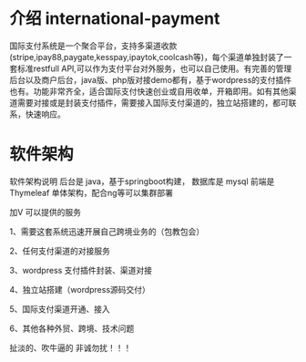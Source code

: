 # 介绍 international-payment
国际支付系统是一个聚合平台，支持多渠道收款(stripe,ipay88,paygate,kesspay,ipaytok,coolcash等)，每个渠道单独封装了一套标准restfull API,可以作为支付平台对外服务，也可以自己使用。有完善的管理后台以及商户后台，java版、php版对接demo都有，基于wordpress的支付插件也有。功能非常齐全，适合国际支付快速创业或自用收单，开箱即用。如有其他渠道需要对接或是封装支付插件，需要接入国际支付渠道的，独立站搭建的，都可联系，快速响应。

# 软件架构
软件架构说明 后台是 java，基于springboot构建， 数据库是 mysql 前端是 ‌Thymeleaf 单体架构，配合ng等可以集群部署




加V 可以提供的服务

1、需要这套系统迅速开展自己跨境业务的（包教包会）

2、任何支付渠道的对接服务

3、wordpress 支付插件封装、渠道对接

4、独立站搭建（wordpress源码交付）

5、国际支付渠道开通、接入

6、其他各种外贸、跨境、技术问题

扯淡的、吹牛逼的 非诚勿扰！！！

